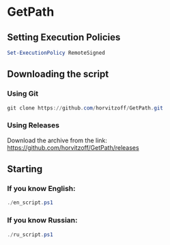 # GetPath
## Setting Execution Policies
```powershell
Set-ExecutionPolicy RemoteSigned
```
## Downloading the script
### Using Git
```powershell
git clone https://github.com/horvitzoff/GetPath.git
```
### Using Releases
Download the archive from the link: https://github.com/horvitzoff/GetPath/releases
## Starting 
### If you know English:
```powershell
./en_script.ps1
```
### If you know Russian:
```powershell
./ru_script.ps1
```